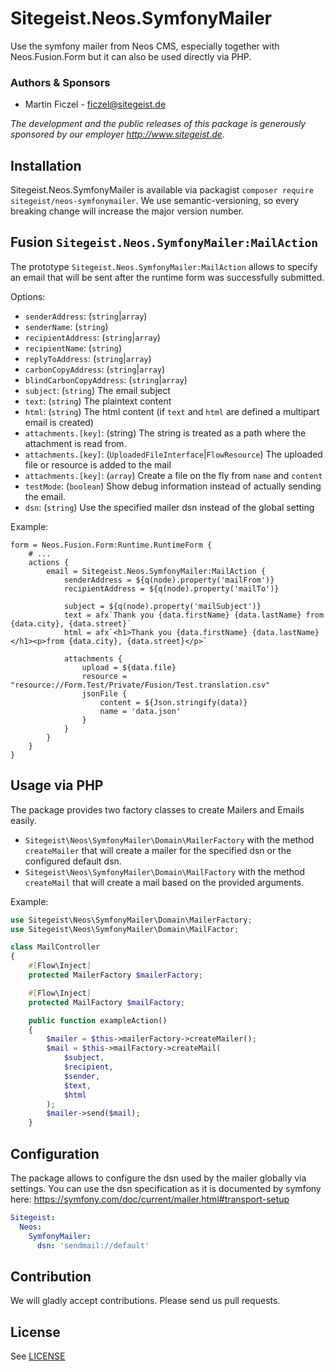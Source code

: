# Sitegeist.Neos.SymfonyMailer

Use the symfony mailer from Neos CMS, especially together with Neos.Fusion.Form but it can also be used directly via PHP.

### Authors & Sponsors

* Martin Ficzel - ficzel@sitegeist.de

*The development and the public releases of this package is generously sponsored by our employer http://www.sitegeist.de.*

## Installation

Sitegeist.Neos.SymfonyMailer is available via packagist `composer require sitegeist/neos-symfonymailer`.
We use semantic-versioning, so every breaking change will increase the major version number.

## Fusion `Sitegeist.Neos.SymfonyMailer:MailAction`

The prototype `Sitegeist.Neos.SymfonyMailer:MailAction` allows to specify an email that will be sent after the runtime form
was successfully submitted.

Options:
 - `senderAddress`: (`string`|`array`)
 - `senderName`: (`string`)
 - `recipientAddress`: (`string`|`array`)
 - `recipientName`: (`string`)
 - `replyToAddress`: (`string`|`array`)
 - `carbonCopyAddress`: (`string`|`array`)
 - `blindCarbonCopyAddress`: (`string`|`array`)
 - `subject`: (`string`) The email subject
 - `text`: (`string`) The plaintext content
 - `html`: (`string`) The html content (if `text` and `html` are defined a multipart email is created)
 - `attachments.[key]`: (string) The string is treated as a path where the attachment is read from.
 - `attachments.[key]`: (`UploadedFileInterface`|`FlowResource`) The uploaded file or resource is added to the mail
 - `attachments.[key]`: (`array`) Create a file on the fly from `name` and `content`
 - `testMode`: (`boolean`) Show debug information instead of actually sending the email.
 - `dsn`: (`string`) Use the specified mailer dsn instead of the global setting

Example:
```neosfusion
form = Neos.Fusion.Form:Runtime.RuntimeForm {
    # ... 
    actions {
        email = Sitegeist.Neos.SymfonyMailer:MailAction {
            senderAddress = ${q(node).property('mailFrom')}
            recipientAddress = ${q(node).property('mailTo')}

            subject = ${q(node).property('mailSubject')}
            text = afx`Thank you {data.firstName} {data.lastName} from {data.city}, {data.street}`
            html = afx`<h1>Thank you {data.firstName} {data.lastName}</h1><p>from {data.city}, {data.street}</p>`

            attachments {
                upload = ${data.file}
                resource = "resource://Form.Test/Private/Fusion/Test.translation.csv"
                jsonFile {
                    content = ${Json.stringify(data)}
                    name = 'data.json'
                }
            }
        }
    }
}
```
## Usage via PHP

The package provides two factory classes to create Mailers and Emails easily.

- `Sitegeist\Neos\SymfonyMailer\Domain\MailerFactory` with the method `createMailer` that will create a mailer for the specified dsn or the configured default dsn.
- `Sitegeist\Neos\SymfonyMailer\Domain\MailFactory` with the method `createMail` that will create a mail based on the provided arguments.

Example:
```php
use Sitegeist\Neos\SymfonyMailer\Domain\MailerFactory;
use Sitegeist\Neos\SymfonyMailer\Domain\MailFactor;

class MailController
{
    #[Flow\Inject]
    protected MailerFactory $mailerFactory;

    #[Flow\Inject]
    protected MailFactory $mailFactory;

    public function exampleAction()
    {
        $mailer = $this->mailerFactory->createMailer();
        $mail = $this->mailFactory->createMail(
            $subject,
            $recipient,
            $sender,
            $text,
            $html
        );
        $mailer->send($mail);
    }
```

## Configuration

The package allows to configure the dsn used by the mailer globally via settings. You can use the dsn specification as
it is documented by symfony here: https://symfony.com/doc/current/mailer.html#transport-setup

```yaml
Sitegeist:
  Neos:
    SymfonyMailer:
      dsn: 'sendmail://default'
```

## Contribution

We will gladly accept contributions. Please send us pull requests.

## License

See [LICENSE](./LICENSE)
